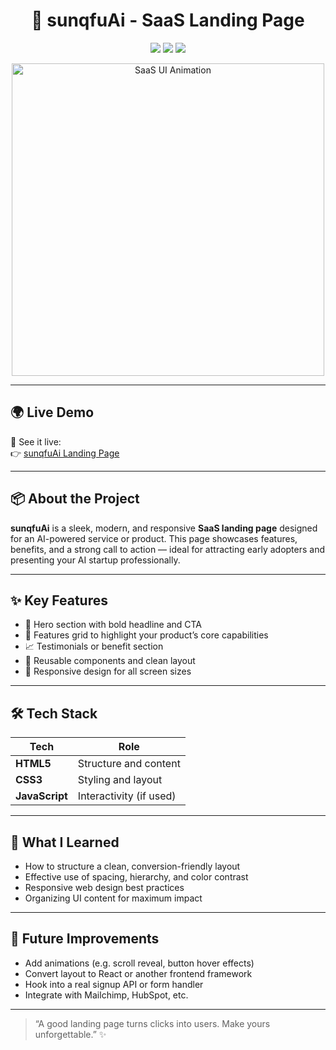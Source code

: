 <h1 align="center">🤖 sunqfuAi - SaaS Landing Page</h1>

<p align="center">
  <img src="https://img.shields.io/badge/Project-Type-Landing%20Page-blueviolet?style=for-the-badge" />
  <img src="https://img.shields.io/badge/Tech-HTML%20%7C%20CSS%20%7C%20JavaScript-orange?style=for-the-badge" />
  <img src="https://img.shields.io/badge/Deployed-Netlify-success?style=for-the-badge" />
</p>

<p align="center">
  <img src="https://media.giphy.com/media/XcW0fAc2f8bozk6WVD/giphy.gif" width="500" alt="SaaS UI Animation" />
</p>

---

## 🌍 Live Demo

🚀 See it live:  
👉 [sunqfuAi Landing Page](https://sunqfuai-landing.netlify.app/)

---

## 📦 About the Project

**sunqfuAi** is a sleek, modern, and responsive **SaaS landing page** designed for an AI-powered service or product. This page showcases features, benefits, and a strong call to action — ideal for attracting early adopters and presenting your AI startup professionally.

---

## ✨ Key Features

- 🎯 Hero section with bold headline and CTA  
- 🧠 Features grid to highlight your product’s core capabilities  
- 📈 Testimonials or benefit section  
- 🧩 Reusable components and clean layout  
- 📱 Responsive design for all screen sizes

---

## 🛠️ Tech Stack

| Tech         | Role                        |
|--------------|-----------------------------|
| **HTML5**    | Structure and content        |
| **CSS3**     | Styling and layout           |
| **JavaScript** | Interactivity (if used)     |

---

## 🧠 What I Learned

- How to structure a clean, conversion-friendly layout  
- Effective use of spacing, hierarchy, and color contrast  
- Responsive web design best practices  
- Organizing UI content for maximum impact

---

## 🚀 Future Improvements

- Add animations (e.g. scroll reveal, button hover effects)  
- Convert layout to React or another frontend framework  
- Hook into a real signup API or form handler  
- Integrate with Mailchimp, HubSpot, etc.

---

> “A good landing page turns clicks into users. Make yours unforgettable.” ✨

